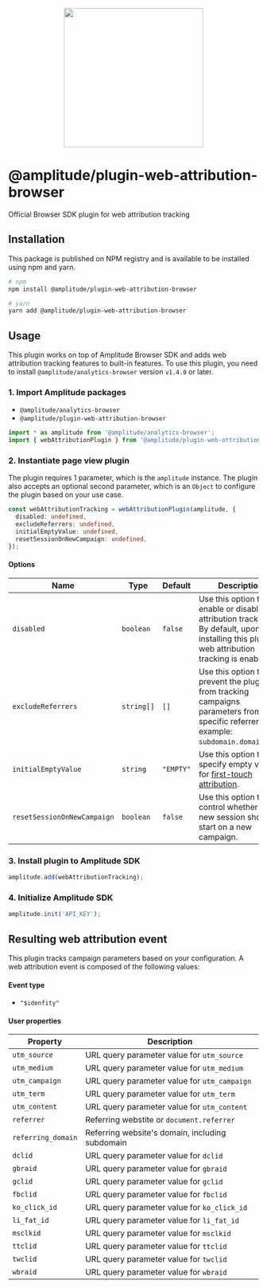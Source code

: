 <p align="center">
  <a href="https://amplitude.com" target="_blank" align="center">
    <img src="https://static.amplitude.com/lightning/46c85bfd91905de8047f1ee65c7c93d6fa9ee6ea/static/media/amplitude-logo-with-text.4fb9e463.svg" width="280">
  </a>
  <br />
</p>

# @amplitude/plugin-web-attribution-browser

Official Browser SDK plugin for web attribution tracking

## Installation

This package is published on NPM registry and is available to be installed using npm and yarn.

```sh
# npm
npm install @amplitude/plugin-web-attribution-browser

# yarn
yarn add @amplitude/plugin-web-attribution-browser
```

## Usage

This plugin works on top of Amplitude Browser SDK and adds web attribution tracking features to built-in features. To use this plugin, you need to install `@amplitude/analytics-browser` version `v1.4.0` or later.

### 1. Import Amplitude packages

* `@amplitude/analytics-browser`
* `@amplitude/plugin-web-attribution-browser`

```typescript
import * as amplitude from '@amplitude/analytics-browser';
import { webAttributionPlugin } from '@amplitude/plugin-web-attribution-browser';
```

### 2. Instantiate page view plugin

The plugin requires 1 parameter, which is the `amplitude` instance. The plugin also accepts an optional second parameter, which is an `Object` to configure the plugin based on your use case.

```typescript
const webAttributionTracking = webAttributionPlugin(amplitude, {
  disabled: undefined,
  excludeReferrers: undefined,
  initialEmptyValue: undefined,
  resetSessionOnNewCampaign: undefined,
});
```

#### Options

|Name|Type|Default|Description|
|-|-|-|-|
|`disabled`|`boolean`|`false`|Use this option to enable or disable web attribution tracking. By default, upon installing this plugin, web attribution tracking is enabled.|
|`excludeReferrers`|`string[]`|`[]`|Use this option to prevent the plugin from tracking campaigns parameters from specific referrers. For example: `subdomain.domain.com`.|
|`initialEmptyValue`|`string`|`"EMPTY"`|Use this option to specify empty values for [first-touch attribution](https://www.docs.developers.amplitude.com/data/sdks/marketing-analytics-browser/#first-touch-attribution).|
|`resetSessionOnNewCampaign`|`boolean`|`false`|Use this option to control whether a new session should start on a new campaign.|

### 3. Install plugin to Amplitude SDK

```typescript
amplitude.add(webAttributionTracking);
```

### 4. Initialize Amplitude SDK

```typescript
amplitude.init('API_KEY');
```

## Resulting web attribution event

This plugin tracks campaign parameters based on your configuration. A web attribution event is composed of the following values:

#### Event type
* `"$idenfity"`

#### User properties

|Property|Description|
|-|-|
|`utm_source`|URL query parameter value for `utm_source`|
|`utm_medium`|URL query parameter value for `utm_medium`|
|`utm_campaign`|URL query parameter value for `utm_campaign`|
|`utm_term`|URL query parameter value for `utm_term`|
|`utm_content`|URL query parameter value for `utm_content`|
|`referrer`|Referring webstite or `document.referrer`|
|`referring_domain`|Referring website's domain, including subdomain|
|`dclid`|URL query parameter value for `dclid`|
|`gbraid`|URL query parameter value for `gbraid`|
|`gclid`|URL query parameter value for `gclid`|
|`fbclid`|URL query parameter value for `fbclid`|
|`ko_click_id`|URL query parameter value for `ko_click_id`|
|`li_fat_id`|URL query parameter value for `li_fat_id`|
|`msclkid`|URL query parameter value for `msclkid`|
|`ttclid`|URL query parameter value for `ttclid`|
|`twclid`|URL query parameter value for `twclid`|
|`wbraid`|URL query parameter value for `wbraid`|
